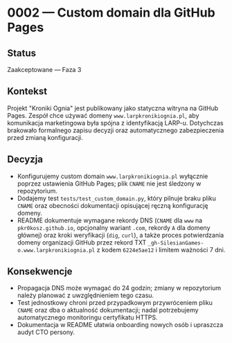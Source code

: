 # 0002 — Custom domain dla GitHub Pages

## Status
Zaakceptowane — Faza 3

## Kontekst
Projekt "Kroniki Ognia" jest publikowany jako statyczna witryna na GitHub Pages. Zespół chce używać domeny `www.larpkronikiognia.pl`, aby komunikacja marketingowa była spójna z identyfikacją LARP-u. Dotychczas brakowało formalnego zapisu decyzji oraz automatycznego zabezpieczenia przed zmianą konfiguracji.

## Decyzja
- Konfigurujemy custom domain `www.larpkronikiognia.pl` wyłącznie poprzez ustawienia GitHub Pages; plik `CNAME` nie jest śledzony w repozytorium.
- Dodajemy test `tests/test_custom_domain.py`, który pilnuje braku pliku `CNAME` oraz obecności dokumentacji opisującej ręczną konfigurację domeny.
- README dokumentuje wymagane rekordy DNS (`CNAME` dla `www` na `pkr0kosz.github.io`, opcjonalny wariant `.com`, rekordy `A` dla domeny głównej) oraz kroki weryfikacji (`dig`, `curl`), a także proces potwierdzania domeny organizacji GitHub przez rekord TXT `_gh-SilesianGames-o.www.larpkronikiognia.pl` z kodem `6224e5ae12` i limitem ważności 7 dni.

## Konsekwencje
- Propagacja DNS może wymagać do 24 godzin; zmiany w repozytorium należy planować z uwzględnieniem tego czasu.
- Test jednostkowy chroni przed przypadkowym przywróceniem pliku `CNAME` oraz dba o aktualność dokumentacji; nadal potrzebujemy automatycznego monitoringu certyfikatu HTTPS.
- Dokumentacja w README ułatwia onboarding nowych osób i upraszcza audyt CTO persony.
